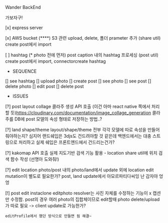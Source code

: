 Wander BackEnd

가보자구!

[x] express server 

[x] AWS bucket (****)
    S3 관련 upload, delete, 폴더 prameter 추가 (share util)
    create post에서 import

[ ] hashtag (* photo 전에 먼저)
    post caption 내의 hashtag 프로세싱 (post util)
    create post에서 import, connectorcreate hashtag

* SEQUENCE

[] see hashtag
[] upload photo
[] create post
[] see photo
[] see post
[] delete photo
[] edit post
[] delete post


* ISSUES

[?] post layout collage
    콜라주 생성 API 호출 (이건 아마 react native 쪽에서 처리할 듯)https://cloudinary.com/documentation/image_collage_generation
    콜라주를 DB에 post 모델의 속성 형태로 저장하는 방법..?
    
[?] land shape/theme
    layout/shape/theme 전부 각각 모델에 따로 속성을 만들어줘야하는지?
    심지어 랜드쉐입은 3djs도 건드려야할 것 같은데 백엔드에서는 대충 스트링으로 처리하고 실제 쉐입은 프론트엔드에서 건드리는건가?

[?] kakomap API 호출
    실제 지도기반 검색 기능 활용 - location
    share util에 위치 검색 함수 작성 (선명아 도와줘!)

[?] edit location
    photo/post 내의 photo/land에서 update 외에 location edit mutation이 별도로 필요한가?
    post, land update에서 아모르파티다씨잉 난 감자야 엉엉

[!] post edit
    instaclone editphoto resolver는 사진 자체를 수정하는 기능이 x 캡션만 수정함. post의 경우 여러 photo의 집합체이므로 edit할때 photo delete/upload가 따로 필요 -> client update로 가능한가?

    editProfile에서 했던 방식으로 만들면 됨 해결~








